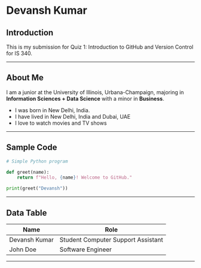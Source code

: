 # Devansh Kumar

## Introduction
This is my submission for Quiz 1: Introduction to GitHub and Version Control for IS 340.

---

## **About Me**
I am a junior at the University of Illinois, Urbana-Champaign, majoring in **Information Sciences + Data Science** with a minor in **Business**.
- I was born in New Delhi, India.
- I have lived in New Delhi, India and Dubai, UAE
- I love to watch movies and TV shows 

---
## **Sample Code**
```python
# Simple Python program

def greet(name):
    return f"Hello, {name}! Welcome to GitHub."

print(greet("Devansh"))
```

---
## **Data Table**
| Name          | Role                   |
|--------------|-----------------------|
| Devansh Kumar | Student Computer Support Assistant |
| John Doe     | Software Engineer      |

---

